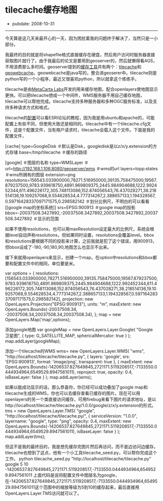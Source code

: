 # tilecache缓存地图

- pubdate: 2008-10-31

--------------------------


今天算是这几天来最开心的一天，因为困扰着我的问题终于解决了，当然只是一小部分。

我最终的目的就是将shapefile格式直接缓存在硬盘，然后用户访问时服务器直接获取图片就行了。由于我最后的论文是要用到geoserver的，然后就懒得看AGS，不用浪费那么多时间。geoserver提到的[缓存工具](http://geoserver.org/display/GEOSDOC/TileCache%20Tutorial)共有两个：[tilecache](http://tilecache.org/)和[geowebcache](http://geowebcache.org/)。geowebcache是java写的，整合进geoserer中。tilecache则是python写的一个小程序，最近又很喜欢python，所以就拿这个练练手。

tilecache是由[MetaCarta Labs](http://labs.metacarta.com/)开发的用来缓存地图，配合openlayers使地图显示更快。可以把tilecache想成一个中间件，WMS服务器不用自己缓存地图，tilecache可以帮他完成。tilecache支持多种服务器和多种OGC服务标准，以及支持多种请求方式和格式。

tilecache的[配置](http://bbs.esrichina-bj.cn/ESRI/viewthread.php?tid=33843)可以看ESRI论坛的教程，因为我是用ubuntu和apache的，可能配置上有些不同，但使用大致还是相同的。tilecache中有一个tilecache.cfg文件，这是个配置文件，当有用户请求时，tilecache会载入这个文件。下面是我的配置文件，

[cache]
type=GoogleDisk ＃默认是Disk，googledisk是以z/x/y.extension的方式存储
base=/tmp/tilecache ＃缓存的路径

[google] ＃图层的名称
type=WMSLayer ＃
url=http://192.168.1.106:8080/geoserver/wms ＃wms的url
layers=topp:states ＃wms所拥有的图层
extension=png
resolutions=156543.033900000,78271.516950000,39135.758475000,19567.879237500,9783.939618750,4891.969809375,2445.984904688,1222.992452344,611.496226172,305.748113086,152.874056543,76.437028271,38.218514136,19.109257068,9.554628534,4.777314267,2.388657133,1.194328567,0.59716428337097171575,0.298582142 ＃划分比例尺，不明白的可以看看[[google map的坐标系统]]
srs=EPSG:900913 ＃google map的投影
bbox=-20037508.3427892,-20037508.3427892,20037508.3427892,20037508.3427892 ＃显示的范围

如果不使用resolutions，也可以用maxResolution设定最大的比例尺，系统会根据level自动声称resolutions，但如果同时设置，resolutions会覆盖level。bbox和resolutions要根据不同的投影来计算，之前我就是犯了这个错误，用900913，但bbox设成了-180,-90,180,90,地图怎么也显示不出来。

接下来就用openlayers来显示，创建一个map，在option中resolutions和bbox都要和配置文件中的相同，单位要是米。

var options = {
resolutions:[156543.033900000,78271.516950000,39135.758475000,19567.879237500,9783.939618750,4891.969809375,2445.984904688,1222.992452344,611.496226172,305.748113086,152.874056543,76.437028271,38.218514136,19.109257068,9.554628534,4.777314267,2.388657133,1.194328567,0.59716428337097171575,0.298582142],
projection: new OpenLayers.Projection("EPSG:900913"),
units: "m",
maxExtent: new OpenLayers.Bounds(-20037508.34, -20037508.34,20037508.34,20037508.34),
};
map = new OpenLayers.Map('map',options);

添加google地图
var googleMap = new OpenLayers.Layer.Google(
"Google 卫星图",
{
type: G_SATELLITE_MAP,
sphericalMercator: true
}
);
map.addLayer(googleMap);

添加一个tilecache的WMS
wms= new OpenLayers.Layer.WMS(
"wms",
"http://localhost/tilecache/tilecache.py",
{
layers: 'google',
srs: 'EPSG:900913',
format: 'image/png',
transparent: true
},
{
maxExtent: new OpenLayers.Bounds(-14206537.827649845,2721171.5119208517,-7133550.0444934964,6549529.8947561011),
reproject: true,
opacity: 0.4,
isBaseLayer: false
}
);
map.addLayer(wms);

如果以能成功显示的话，那么恭喜你，你已经可以成功叠加了google map和tilecache生成的WMS，你也可以去缓存查看已缓存的图片。现在可以用openlayers的另一个类直接访问缓存，可用firebug来看下图片的请求地址，是以http://localhost/tilecache/tilecache.py/1.0.0/google/z/x/y.extension的形式。
tms = new OpenLayers.Layer.TMS(
"google",
"http://localhost/tilecache/tilecache.py/",
{
serviceVersion: "1.0.0",
layername: "google",
type: "png",
opacity: 0.4,
maxExtent: new OpenLayers.Bounds(-14206537.827649845,2721171.5119208517,-7133550.0444934964,6549529.8947561011),
isBaseLayer: false
}
);
map.addLayer(tms);

但这不是我的最终目的，我是想先缓存完图片然后再访问，而不是边访问边缓存。tilecache也想到了这点，他有一个小工具tilecache_seed.py，可以帮你完成这个工作。
python tilecache_seed.py "http://localhost/tilecache/tilecache.py" google 5 10 -14206537.827649845,2721171.5119208517,-7133550.0444934964,6549529.8947561011
上面代码是说将配置文件中图层名为google，在-14206537.827649845,2721171.5119208517,-7133550.0444934964,6549529.8947561011这个范围中的缩放等级为5到10的缓存起来，最后直接用OpenLayers.Layer.TMS访问就可以了。
